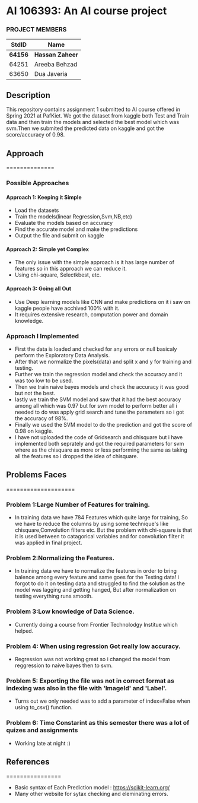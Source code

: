 # AI 106393: An AI course project #
### PROJECT MEMBERS ###
StdID | Name
------------ | -------------
**64156** | **Hassan Zaheer** <!--this is the group leader in bold.-->
64251 | Areeba Behzad
63650 | Dua Javeria
<!-- Replace name and student ids with acutally group member names and ids-->

## Description ##
This repository contains assignment 1 submitted to AI course offered in Spring 2021 at PafKiet.
We got the dataset from kaggle both Test and Train data and then train the models and selected the best model which was svm.Then we submited the predicted data on kaggle and got the score/accuracy of 0.98.

## Approach ##
==============
### Possible Approaches ###
#### Approach 1: Keeping it Simple ####
- Load the datasets
- Train the models(linear Regression,Svm,NB,etc)
- Evaluate the models based on accuracy
- Find the accurate model and make the predictions
- Output the file and submit on kaggle

#### Approach 2: Simple yet Complex ####
- The only issue with the simple approach is it has large number of features so in this approach we can reduce it.
- Using chi-square, Selectkbest, etc.

#### Approach 3: Going all Out ####
- Use Deep learning models like CNN and make predictions on it i saw on kaggle people have acchived 100% with it.
- It requires extensive research, computation power and domain knowledge.

### Approach I Implemented ###
- First the data is loaded and checked for any errors or null basicaly perform the Exploratory Data Analysis.
- After that we normalize the pixels(data) and split x and y for training and testing.
- Further we train the regression model and check the accuracy and it was too low to be used.
- Then we train naive bayes models and check the accuracy it was good but not the best.
- lastly we train the SVM model and saw that it had the best accuracy among all which was 0.97 but for svm model to perform better all i needed to do was apply grid search and tune the parameters so i got the accuracy of 98%.
- Finally we used the SVM model to do the prediction and got the score of 0.98 on kaggle.
- I have not uploaded the code of Gridsearch and chisquare but i have implemented both seprately and got the required parameters for svm where as the chisquare as more or less performing the same as taking all the features so i dropped the idea of chisquare.

## Problems Faces ##
====================

### Problem 1:Large Number of Features for training. ###
- In training data we have 784 Features which quite large for training, So we have to reduce the columns by using some technique's like chisquare,Convolution filters etc. But the problem with chi-square is that it is used between to catagorical variables and for convolution filter it was applied in final project.

### Problem 2:Normalizing the Features. ###
- In training data we have to normalize the features in order to bring balence among every feature and same goes for the Testing data! i forgot to do it on testing data and struggled to find the solution as the model was lagging and getting hanged, But after normalization on testing everything runs smooth.

### Problem 3:Low knowledge of Data Science. ###
- Currently doing a course from Frontier Technolodgy Institue which helped.

### Problem 4: When using regression Got really low accuracy. ###
- Regression was not working great so i changed the model from reggression to naive bayes then to svm.

### Problem 5: Exporting the file was not in correct format as indexing was also in the file with 'ImageId' and 'Label'. ###
- Turns out we only needed was to add a parameter of index=False when using to_csv() function.

### Problem 6: Time Constarint as this semester there was a lot of quizes and assignments ###
- Working late at night :)

## References ##
================
- Basic syntax of Each Prediction model : https://scikit-learn.org/
- Many other website for sytax checking and eleminating errors.
